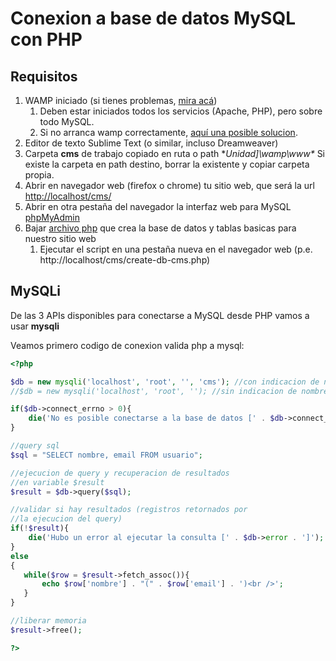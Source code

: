 # Conexion a base de datos MySQL con PHP

## Requisitos

1. WAMP iniciado (si tienes problemas, <a href="http://www.aprenderaprogramar.com/foros/index.php?topic=163.0">mira acá</a>)
   1. Deben estar iniciados todos los servicios (Apache, PHP), pero sobre todo MySQL.
   1. Si no arranca wamp correctamente, <a href="http://blog.andersonrubio.com/2011/10/wamp-no-funciona-icono-naranja.html">aquí una posible solucion</a>.
1. Editor de texto Sublime Text (o similar, incluso Dreamweaver)
1. Carpeta **cms** de trabajo copiado en ruta o path **Unidad]\wamp\www\**
   Si existe la carpeta en path destino, borrar la existente y copiar
   carpeta propia.
1. Abrir en navegador web (firefox o chrome) tu sitio web, que será
    la url [http://localhost/cms/](http://localhost/cms/)
1. Abrir en otra pestaña del navegador la interfaz web para MySQL <a href="http://localhost/phpmyadmin/">phpMyAdmin</a>
1. Bajar <a href="">archivo php</a> que crea la base de datos y tablas basicas para nuestro sitio web
   1. Ejecutar el script en una pestaña nueva en el navegador web (p.e. http://localhost/cms/create-db-cms.php)

## MySQLi

De las 3 APIs disponibles para conectarse a MySQL desde PHP vamos a usar **mysqli**

Veamos primero codigo de conexion valida php a mysql:

```php
<?php

$db = new mysqli('localhost', 'root', '', 'cms'); //con indicacion de nombre de base de datos
//$db = new mysqli('localhost', 'root', ''); //sin indicacion de nombre de base de datos

if($db->connect_errno > 0){
    die('No es posible conectarse a la base de datos [' . $db->connect_error . ']');
}

//query sql
$sql = "SELECT nombre, email FROM usuario";

//ejecucion de query y recuperacion de resultados
//en variable $result
$result = $db->query($sql);

//validar si hay resultados (registros retornados por
//la ejecucion del query)
if(!$result){
    die('Hubo un error al ejecutar la consulta [' . $db->error . ']');
}
else
{
   while($row = $result->fetch_assoc()){
       echo $row['nombre'] . "(" . $row['email'] . ')<br />';
   }
}

//liberar memoria
$result->free();

?>
```



